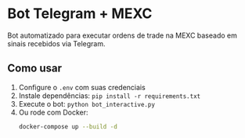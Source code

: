# Bot Telegram + MEXC

Bot automatizado para executar ordens de trade na MEXC baseado em sinais recebidos via Telegram.

## Como usar

1. Configure o `.env` com suas credenciais
2. Instale dependências: `pip install -r requirements.txt`
3. Execute o bot: `python bot_interactive.py`
4. Ou rode com Docker:
   ```bash
   docker-compose up --build -d
   ```
